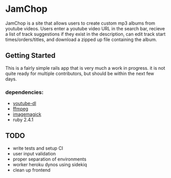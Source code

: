 # JamChop

JamChop is a site that allows users to create custom mp3 albums from youtube videos. Users enter a youtube video URL in the search bar, recieve a list of track suggestions if they exist in the description, can edit track start times/orders/titles, and download a zipped up file containing the album.

## Getting Started

This is a fairly simple rails app that is very much a work in progress. it is not quite ready for multiple contributors, but should be within the next few days.

### dependencies:
* [youtube-dl](https://rg3.github.io/youtube-dl/download.html)
* [ffmpeg](https://www.ffmpeg.org/)
* [imagemagick](https://www.imagemagick.org/script/index.php)
* ruby 2.4.1


## TODO
* write tests and setup CI
* user input validation
* proper separation of environments
* worker heroku dynos using sidekiq
* clean up frontend


